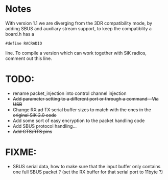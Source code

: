 # Notes
With version 1.1 we are diverging from the 3DR compatibility mode, by adding SBUS and auxiliary stream support, to keep the compatiblity
a board.h has a 
```
#define RACRADIO
```
line. To compile a version which can work together with SiK radios, comment out this line.



# TODO: 
* rename packet_injection into control channel injection
* ~~Add parameter setting to a different port or through a command - Via USB~~
* ~~Change RX ad TX serial buffer sizes to match with the ones in the original SiK 2.0 code~~
* Add some sort of easy encryption to the packet handling code
* Add SBUS protocol handling... 
* ~~Add CTS/RTS pins~~


# FIXME:
* SBUS serial data, how to make sure that the input buffer only contains one full SBUS packet ? (set the RX buffer for that serial port to 11byte ?)


